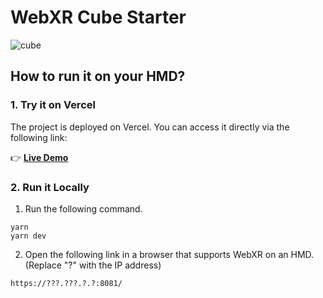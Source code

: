 # WebXR Cube Starter



![cube](https://github.com/user-attachments/assets/7ac5fb42-36c4-4e49-98b9-ae18a8300e47)

## How to run it on your HMD?

### 1. Try it on Vercel  
The project is deployed on Vercel. You can access it directly via the following link:  

👉 **[Live Demo](https://webxr-cube-starter.vercel.app/)**  

### 2. Run it Locally  
1. Run the following command.

```
yarn
yarn dev
```

2.  Open the following link in a browser that supports WebXR on an HMD.(Replace "?" with the IP address)

`https://???.???.?.?:8081/`
